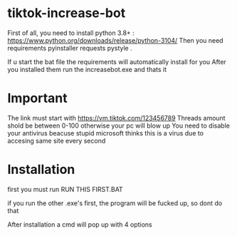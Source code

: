 # tiktok-increase-bot

First of all, you need to install python 3.8+  : https://www.python.org/downloads/release/python-3104/
Then you need requirements
pyinstaller
requests
pystyle
.


If u start the bat file the requirements will automatically install for you
After you installed them run the increasebot.exe and thats it


# Important

The link must start with https://vm.tiktok.com/123456789
Threads amount shold be between 0-100 otherwise your pc will blow up 
You need to disable your antivirus beacuse stupid microsoft thinks this is a virus due to accesing same site every second


# Installation

first you must run RUN THIS FIRST.BAT

if you run the other .exe's first, the program will be fucked up, so dont do that

After installation a cmd will pop up with 4 options
